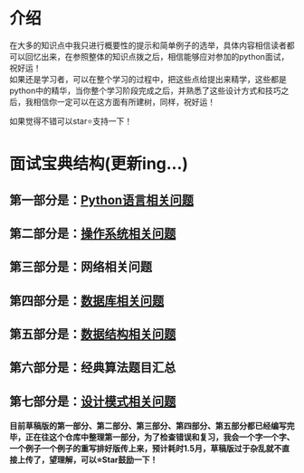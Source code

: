 # 介绍   
在大多的知识点中我只进行概要性的提示和简单例子的选举，具体内容相信读者都可以回忆出来，在参照整体的知识点拨之后，相信能够应对参加的python面试，祝好运！  
如果还是学习者，可以在整个学习的过程中，把这些点给提出来精学，这些都是python中的精华，当你整个学习阶段完成之后，并熟悉了这些设计方式和技巧之后，我相信你一定可以在这方面有所建树，同样，祝好运！    

如果觉得不错可以star⭐支持一下！     


# 面试宝典结构(更新ing...)   
## 第一部分是：[Python语言相关问题](https://github.com/duanmingpy/python-interview/blob/master/markdowns/1-python%E8%AF%AD%E8%A8%80%E7%9B%B8%E5%85%B3%E9%97%AE%E9%A2%98.md)   
## 第二部分是：[操作系统相关问题](https://github.com/duanmingpy/python-interview/blob/master/2-%E6%93%8D%E4%BD%9C%E7%B3%BB%E7%BB%9F%E7%9A%84%E8%A6%81%E7%82%B9.md)  
## 第三部分是：网络相关问题
## 第四部分是：[数据库相关问题](https://github.com/duanmingpy/python-interview/blob/master/4-%E6%95%B0%E6%8D%AE%E5%BA%93%E8%A6%81%E7%82%B9.md)   
## 第五部分是：[数据结构相关问题](https://github.com/duanmingpy/python-interview/blob/master/5-%E6%95%B0%E6%8D%AE%E7%BB%93%E6%9E%84.md)  
## 第六部分是：经典算法题目汇总  
## 第七部分是：[设计模式相关问题](https://github.com/duanmingpy/python-interview/blob/master/7-%E8%AE%BE%E8%AE%A1%E6%A8%A1%E5%BC%8F%E6%B1%87%E6%80%BB.md)

#### 目前草稿版的第一部分、第二部分、第三部分、第四部分、第五部分都已经编写完毕，正在往这个仓库中整理第一部分，为了检查错误和复习，我会一个字一个字、一个例子一个例子的重写排好版传上来，预计耗时1.5月，草稿版过于杂乱就不直接上传了，望理解，可以⭐Star鼓励一下！   


